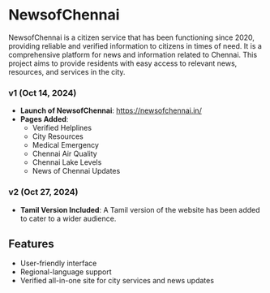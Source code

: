 # NewsofChennai

NewsofChennai is a citizen service that has been functioning since 2020, providing reliable and verified information to citizens in times of need. It is a comprehensive platform for news and information related to Chennai. This project aims to provide residents with easy access to relevant news, resources, and services in the city.

### v1 (Oct 14, 2024)
- **Launch of NewsofChennai**: https://newsofchennai.in/
- **Pages Added**:
  - Verified Helplines
  - City Resources
  - Medical Emergency
  - Chennai Air Quality
  - Chennai Lake Levels
  - News of Chennai Updates

### v2 (Oct 27, 2024)
- **Tamil Version Included**: A Tamil version of the website has been added to cater to a wider audience.

## Features
- User-friendly interface
- Regional-language support
- Verified all-in-one site for city services and news updates
